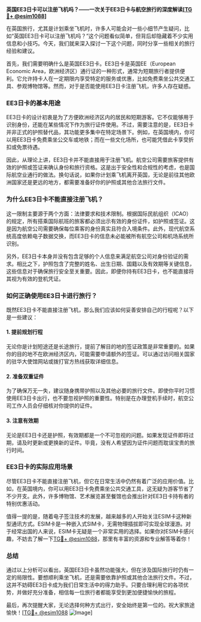 **英国EE3日卡可以注册飞机吗？——一次关于EE3日卡与航空旅行的深度解读[[TG💪+ @esim1088](https://t.me/s/esim1088)]**

在英国旅行，尤其是计划乘坐飞机时，许多人可能会对一些小细节产生疑问，比如“英国EE3日卡可以注册飞机吗？”这个问题看似简单，但背后却隐藏着不少实用信息和小技巧。今天，我们就来深入探讨一下这个问题，同时分享一些相关的旅行经验和建议。

首先，我们需要明确什么是英国EE3日卡。EE3日卡是英国EE（European Economic Area，欧洲经济区）通行证的一种形式，通常为短期旅行者提供便利。它允许持卡人在一定期限内享受特定的服务或优惠，比如免费乘坐公共交通工具、参观博物馆等。然而，对于是否能使用EE3日卡注册飞机，许多人存在疑惑。

### EE3日卡的基本用途

EE3日卡的设计初衷是为了方便欧洲经济区内的居民和短期游客。它不仅能够用于识别身份，还能在某些情况下作为旅行证件使用。不过，需要注意的是，EE3日卡并非正式的护照替代品，其功能更多集中在特定场景下。例如，在英国境内，你可以用EE3日卡免费乘坐公交车或地铁；而在一些文化场所，也可能凭借此卡享受折扣或免票待遇。

因此，从理论上讲，EE3日卡并不能直接用于注册飞机。航空公司需要旅客提供有效的护照或签证来确认身份和旅行资格。这是出于安全性和合规性的考虑，也是国际航空业通行的做法。换句话说，如果你计划乘飞机离开英国，无论是前往其他欧洲国家还是更远的地方，都需要准备好你的护照或其他合法旅行文件。

### 为什么EE3日卡不能直接注册飞机？

这一限制主要源于两个方面：法律要求和技术限制。根据国际民航组织（ICAO）的规定，所有搭乘国际航班的旅客都必须出示有效的身份证件，如护照或签证。这是因为航空公司需要确保每位乘客的身份真实且符合入境条件。此外，现代航空系统高度依赖电子数据交换，而EE3日卡的信息未必能被所有航空公司和机场系统所识别。

另外，EE3日卡本身并没有包含足够的个人信息来满足航空公司对身份验证的需求。相比之下，护照包含了完整的姓名、出生日期、国籍以及有效期等关键信息，这些信息对于确保旅行安全至关重要。因此，即便你持有EE3日卡，也不能直接将其视为有效的登机凭证。

### 如何正确使用EE3日卡进行旅行？

既然EE3日卡不能直接注册飞机，那么我们应该如何妥善安排自己的行程呢？以下是一些建议：

#### 1. 提前规划行程
无论你是计划短途还是长途旅行，提前了解目的地的签证政策是非常重要的。如果你的目的地不在欧洲经济区内，可能需要申请额外的签证。可以通过访问相关国家的驻华大使馆网站或拨打官方热线获取详细信息。

#### 2. 准备双重证件
为了确保万无一失，建议随身携带护照以及其他必要的旅行文件。即使你平时习惯使用EE3日卡出行，也不要忽视护照的重要性。特别是在办理登机手续时，航空公司工作人员会仔细核对你提供的证件。

#### 3. 注意有效期
无论是EE3日卡还是护照，有效期都是一个不可忽视的问题。如果发现证件即将过期，请及时更新或更换新的证件。毕竟，没有人希望因为证件问题而耽误宝贵的旅行时间。

### EE3日卡的实际应用场景

尽管EE3日卡不能直接注册飞机，但它在日常生活中仍然有着广泛的应用价值。比如，在英国境内，你可以用EE3日卡免费乘坐公共交通工具，这无疑为游客节省了不少开支。此外，许多博物馆、艺术展览甚至餐馆也会推出针对EE3日卡持有者的特别优惠活动。

值得一提的是，随着电子签注技术的发展，越来越多的人开始关注ESIM卡这种新型通讯方式。ESIM卡是一种嵌入式SIM卡，无需物理插拔即可实现全球漫游。对于经常出国的人来说，ESIM卡无疑是一个非常实用的选择。如果你对ESIM卡感兴趣，不妨去了解一下[TG💪+ @esim1088](https://t.me/s/esim1088)，那里有丰富的资源和专业解答等着你！

### 总结

通过以上分析可以看出，英国EE3日卡虽然功能强大，但在涉及国际旅行时仍有一定的局限性。要想顺利乘坐飞机，还是需要依靠护照或其他合法旅行文件。不过，这并不妨碍EE3日卡成为我们日常生活中的得力助手。只要合理利用它的各项优势，并做好充分准备，相信每一位旅行者都能享受到更加便捷愉快的旅程。

最后，再次提醒大家，无论选择何种方式出行，安全始终是第一位的。祝大家旅途愉快！[[TG💪+ @esim1088](https://t.me/s/esim1088) ![Image](https://i.postimg.cc/4NQfJmqS/Snipaste-2025-05-13-00-14-12.png)]